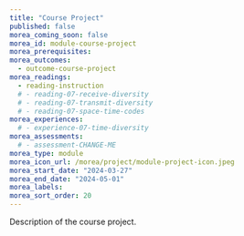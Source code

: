 ```yaml
---
title: "Course Project"
published: false
morea_coming_soon: false
morea_id: module-course-project
morea_prerequisites:
morea_outcomes:
  - outcome-course-project
morea_readings:
  - reading-instruction
  # - reading-07-receive-diversity
  # - reading-07-transmit-diversity
  # - reading-07-space-time-codes
morea_experiences:
  # - experience-07-time-diversity
morea_assessments:
  # - assessment-CHANGE-ME
morea_type: module
morea_icon_url: /morea/project/module-project-icon.jpeg
morea_start_date: "2024-03-27"
morea_end_date: "2024-05-01"
morea_labels:
morea_sort_order: 20
---
```


Description of the course project.